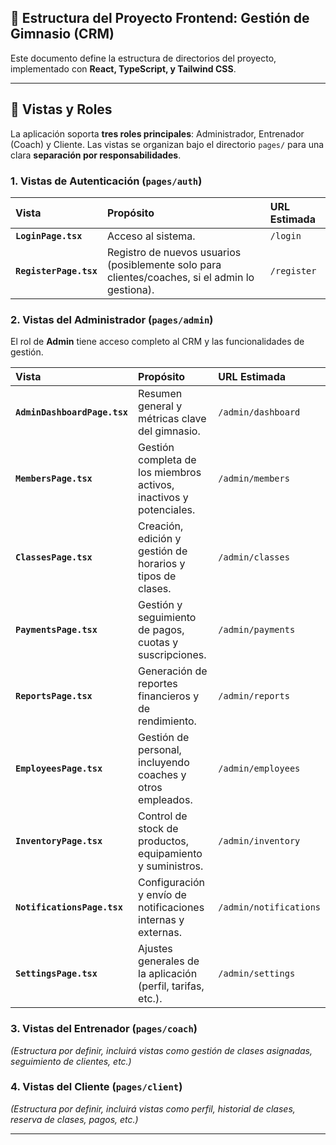 ## 📄 Estructura del Proyecto Frontend: Gestión de Gimnasio (CRM)

Este documento define la estructura de directorios del proyecto, implementado con **React, TypeScript, y Tailwind CSS**.

-----

## 👥 Vistas y Roles

La aplicación soporta **tres roles principales**: Administrador, Entrenador (Coach) y Cliente. Las vistas se organizan bajo el directorio `pages/` para una clara **separación por responsabilidades**.

### 1\. Vistas de Autenticación (`pages/auth`)

| Vista | Propósito | URL Estimada |
| :--- | :--- | :--- |
| **`LoginPage.tsx`** | Acceso al sistema. | `/login` |
| **`RegisterPage.tsx`** | Registro de nuevos usuarios (posiblemente solo para clientes/coaches, si el admin lo gestiona). | `/register` |

### 2\. Vistas del Administrador (`pages/admin`)

El rol de **Admin** tiene acceso completo al CRM y las funcionalidades de gestión.

| Vista | Propósito | URL Estimada |
| :--- | :--- | :--- |
| **`AdminDashboardPage.tsx`** | Resumen general y métricas clave del gimnasio. | `/admin/dashboard` |
| **`MembersPage.tsx`** | Gestión completa de los miembros activos, inactivos y potenciales. | `/admin/members` |
| **`ClassesPage.tsx`** | Creación, edición y gestión de horarios y tipos de clases. | `/admin/classes` |
| **`PaymentsPage.tsx`** | Gestión y seguimiento de pagos, cuotas y suscripciones. | `/admin/payments` |
| **`ReportsPage.tsx`** | Generación de reportes financieros y de rendimiento. | `/admin/reports` |
| **`EmployeesPage.tsx`** | Gestión de personal, incluyendo coaches y otros empleados. | `/admin/employees` |
| **`InventoryPage.tsx`** | Control de stock de productos, equipamiento y suministros. | `/admin/inventory` |
| **`NotificationsPage.tsx`** | Configuración y envío de notificaciones internas y externas. | `/admin/notifications` |
| **`SettingsPage.tsx`** | Ajustes generales de la aplicación (perfil, tarifas, etc.). | `/admin/settings` |

### 3\. Vistas del Entrenador (`pages/coach`)

*(Estructura por definir, incluirá vistas como gestión de clases asignadas, seguimiento de clientes, etc.)*

### 4\. Vistas del Cliente (`pages/client`)

*(Estructura por definir, incluirá vistas como perfil, historial de clases, reserva de clases, pagos, etc.)*

-----
